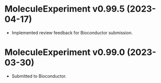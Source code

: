 # MoleculeExperiment v0.99.5 (2023-04-17)
+ Implemented review feedback for Bioconductor submission.

# MoleculeExperiment v0.99.0 (2023-03-30)
+ Submitted to Bioconductor.
